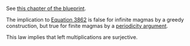 See [this chapter of the blueprint](https://teorth.github.io/equational_theories/blueprint/906-chapter.html).

The implication to [Equation 3862](https://teorth.github.io/equational_theories/implications/?862) is false for infinite magmas by a greedy construction, but true for finite magmas by a [periodicity argument](https://teorth.github.io/equational_theories/blueprint/906-chapter.html).

This law implies that left multiplications are surjective.
